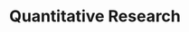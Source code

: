 ---
layout: category
title: "Quantitative Research"
group: research-principles-and-methodologies
category: quantitative-research
permalink: /research-principles-and-methodologies/quantitative-research
sidebar:
  nav: "side-nav"
---